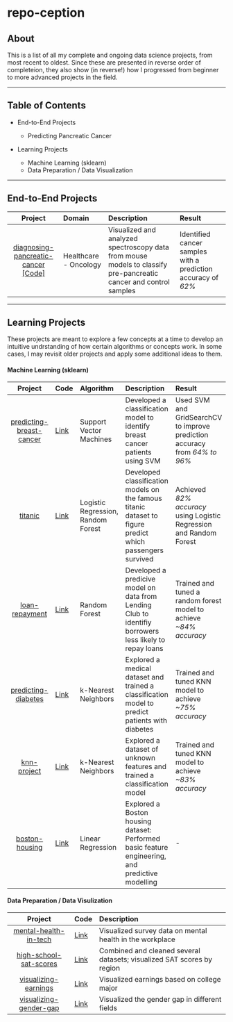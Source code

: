 # repo-ception

## About
This is a list of all my complete and ongoing data science projects, from most recent to oldest. Since these are presented in reverse order of completeion, they also show (in reverse!) how I progressed from beginner to more advanced projects in the field.

___
## Table of Contents

* End-to-End Projects
  * Predicting Pancreatic Cancer
  
* Learning Projects
  * Machine Learning (sklearn)
  * Data Preparation / Data Visualization
___
## End-to-End Projects
|Project |Domain|Description|Result|
|:--:|:--|:--|:--|
|[diagnosing-pancreatic-cancer](https://github.com/s-mushnoori/diagnosing-pancreatic-cancer) [[Code]](https://github.com/s-mushnoori/diagnosing-pancreatic-cancer/blob/master/diagnosing-pancreatic-cancer.ipynb)|Healthcare - Oncology|Visualized and analyzed spectroscopy data from mouse models to classify pre-pancreatic cancer and control samples|Identified cancer samples with a prediction accuracy of _62%_ |
___

## Learning Projects
These projects are meant to explore a few concepts at a time to develop an intuitive undrstanding of how certain algorithms or concepts work. In some cases, I may revisit older projects and apply some additional ideas to them.

#### Machine Learning (sklearn)
|Project |Code|Algorithm|Description|Result|
|:--:|:--|:--|:--|:--|
|[predicting-breast-cancer](https://github.com/s-mushnoori/predicting-breast-cancer)|[Link](https://github.com/s-mushnoori/predicting-breast-cancer/blob/master/predicting-breast-cancer.ipynb)|Support Vector Machines|Developed a classification model to identify breast cancer patients using SVM|Used SVM and GridSearchCV to improve prediction accuracy from _64% to 96%_|
|[titanic](https://github.com/s-mushnoori/titanic)|[Link](https://github.com/s-mushnoori/titanic/blob/master/titanic.ipynb)|Logistic Regression, Random Forest|Developed classification models on the famous titanic dataset to figure predict which passengers survived|Achieved _82% accuracy_ using Logistic Regression and Random Forest|
|[loan-repayment](https://github.com/s-mushnoori/loan-repayment)|[Link](https://github.com/s-mushnoori/loan-repayment/blob/master/loan-repayment.ipynb)|Random Forest|Developed a predicive model on data from Lending Club to identifiy borrowers less likely to repay loans|Trained and tuned a random forest model to achieve _~84% accuracy_|
|[predicting-diabetes](https://github.com/s-mushnoori/predicting-diabetes)|[Link](https://github.com/s-mushnoori/predicting-diabetes/blob/master/predicting-diabetes.ipynb)|k-Nearest Neighbors|Explored a medical dataset and trained a classification model to predict patients with diabetes|Trained and tuned KNN model to achieve _~75% accuracy_|
|[knn-project](https://github.com/s-mushnoori/knn-project)|[Link](https://github.com/s-mushnoori/knn-project/blob/master/knn-project.ipynb)|k-Nearest Neighbors|Explored a dataset of unknown features and trained a classification model|Trained and tuned KNN model to achieve _~83% accuracy_|
|[boston-housing](https://github.com/s-mushnoori/boston-housing)|[Link](https://github.com/s-mushnoori/boston-housing/blob/master/Boston%20Housing_Linear%20Regression.ipynb)|Linear Regression|Explored a Boston housing dataset: Performed basic feature engineering, and predictive modelling|-|

#### Data Preparation / Data Visulization
|Project|Code|Description|
|:--:|:--|:--|
|[mental-health-in-tech](https://github.com/s-mushnoori/mental-health-in-tech)|[Link](https://github.com/s-mushnoori/mental-health-in-tech/blob/master/00_Cleaning_and_Visualization.ipynb)|Visualized survey data on mental health in the workplace|
|[high-school-sat-scores](https://github.com/s-mushnoori/high-school-sat-scores)|[Link](https://github.com/s-mushnoori/high-school-sat-scores/blob/master/00_Cleaning%26Visualization.ipynb)|Combined and cleaned several datasets; visualized SAT scores by region|
|[visualizing-earnings](https://github.com/s-mushnoori/visualizing-earnings)|[Link](https://github.com/s-mushnoori/visualizing-earnings/blob/master/00_Visualization.ipynb)|Visualized earnings based on college major|
|[visualizing-gender-gap](https://github.com/s-mushnoori/visualizing-gender-gap)|[Link](https://github.com/s-mushnoori/visualizing-gender-gap/blob/master/00_Visualization.ipynb)|Visualized the gender gap in different fields|
